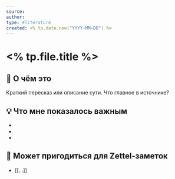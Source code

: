 ```yaml
---
source: 
author: 
type: #literature
created: <% tp.date.now("YYYY-MM-DD") %>
---
```


# <% tp.file.title %>

## 📘 О чём это

Краткий пересказ или описание сути. Что главное в источнике?

## 💡 Что мне показалось важным

- 
- 
- 

## 🔗 Может пригодиться для Zettel-заметок

- [[...]]
